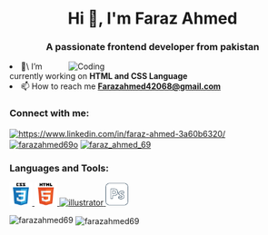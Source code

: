 <h1 align="center">Hi 👋, I'm Faraz Ahmed</h1>
<h3 align="center">A passionate frontend developer from pakistan</h3>
<img align="right" alt="Coding" width="400" src="https://www.lambdatest.com/resources/images/news24.gif"

- 🔭\ I’m currently working on **HTML and CSS Language**
- 📫 How to reach me **Farazahmed42068@gmail.com**

<h3 align="left">Connect with me:</h3>
<p align="left">
<a href="https://linkedin.com/in/https://www.linkedin.com/in/faraz-ahmed-3a60b6320/" target="blank"><img align="center" src="https://raw.githubusercontent.com/rahuldkjain/github-profile-readme-generator/master/src/images/icons/Social/linked-in-alt.svg" alt="https://www.linkedin.com/in/faraz-ahmed-3a60b6320/" height="30" width="40" /></a>
<a href="https://www.facebook.com/Farazahmed69o" target="blank"><img align="center" src="https://raw.githubusercontent.com/rahuldkjain/github-profile-readme-generator/master/src/images/icons/Social/facebook.svg" alt="farazahmed69o" height="30" width="40" /></a>
<a href="https://instagram.com/faraz_ahmed_69" target="blank"><img align="center" src="https://raw.githubusercontent.com/rahuldkjain/github-profile-readme-generator/master/src/images/icons/Social/instagram.svg" alt="faraz_ahmed_69" height="30" width="40" /></a>
</p>

<h3 align="left">Languages and Tools:</h3>
<p align="left"> <a href="https://www.w3schools.com/css/" target="_blank" rel="noreferrer"> <img src="https://raw.githubusercontent.com/devicons/devicon/master/icons/css3/css3-original-wordmark.svg" alt="css3" width="40" height="40"/> </a> <a href="https://www.w3.org/html/" target="_blank" rel="noreferrer"> <img src="https://raw.githubusercontent.com/devicons/devicon/master/icons/html5/html5-original-wordmark.svg" alt="html5" width="40" height="40"/> </a> <a href="https://www.adobe.com/in/products/illustrator.html" target="_blank" rel="noreferrer"> <img src="https://www.vectorlogo.zone/logos/adobe_illustrator/adobe_illustrator-icon.svg" alt="illustrator" width="40" height="40"/> </a> <a href="https://www.photoshop.com/en" target="_blank" rel="noreferrer"> <img src="https://raw.githubusercontent.com/devicons/devicon/master/icons/photoshop/photoshop-line.svg" alt="photoshop" width="40" height="40"/> </a> </p>

<p><img align="left" src="https://github-readme-stats.vercel.app/api/top-langs?username=farazahmed69&show_icons=true&locale=en&layout=compact" alt="farazahmed69" /></p>

<p>&nbsp;<img align="center" src="https://github-readme-stats.vercel.app/api?username=farazahmed69&show_icons=true&locale=en" alt="farazahmed69" /></p>
